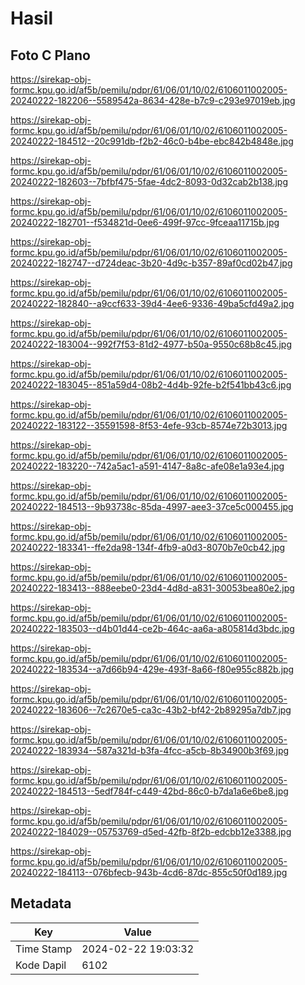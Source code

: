 # Hasil

## Foto C Plano

https://sirekap-obj-formc.kpu.go.id/af5b/pemilu/pdpr/61/06/01/10/02/6106011002005-20240222-182206--5589542a-8634-428e-b7c9-c293e97019eb.jpg

https://sirekap-obj-formc.kpu.go.id/af5b/pemilu/pdpr/61/06/01/10/02/6106011002005-20240222-184512--20c991db-f2b2-46c0-b4be-ebc842b4848e.jpg

https://sirekap-obj-formc.kpu.go.id/af5b/pemilu/pdpr/61/06/01/10/02/6106011002005-20240222-182603--7bfbf475-5fae-4dc2-8093-0d32cab2b138.jpg

https://sirekap-obj-formc.kpu.go.id/af5b/pemilu/pdpr/61/06/01/10/02/6106011002005-20240222-182701--f534821d-0ee6-499f-97cc-9fceaa11715b.jpg

https://sirekap-obj-formc.kpu.go.id/af5b/pemilu/pdpr/61/06/01/10/02/6106011002005-20240222-182747--d724deac-3b20-4d9c-b357-89af0cd02b47.jpg

https://sirekap-obj-formc.kpu.go.id/af5b/pemilu/pdpr/61/06/01/10/02/6106011002005-20240222-182840--a9ccf633-39d4-4ee6-9336-49ba5cfd49a2.jpg

https://sirekap-obj-formc.kpu.go.id/af5b/pemilu/pdpr/61/06/01/10/02/6106011002005-20240222-183004--992f7f53-81d2-4977-b50a-9550c68b8c45.jpg

https://sirekap-obj-formc.kpu.go.id/af5b/pemilu/pdpr/61/06/01/10/02/6106011002005-20240222-183045--851a59d4-08b2-4d4b-92fe-b2f541bb43c6.jpg

https://sirekap-obj-formc.kpu.go.id/af5b/pemilu/pdpr/61/06/01/10/02/6106011002005-20240222-183122--35591598-8f53-4efe-93cb-8574e72b3013.jpg

https://sirekap-obj-formc.kpu.go.id/af5b/pemilu/pdpr/61/06/01/10/02/6106011002005-20240222-183220--742a5ac1-a591-4147-8a8c-afe08e1a93e4.jpg

https://sirekap-obj-formc.kpu.go.id/af5b/pemilu/pdpr/61/06/01/10/02/6106011002005-20240222-184513--9b93738c-85da-4997-aee3-37ce5c000455.jpg

https://sirekap-obj-formc.kpu.go.id/af5b/pemilu/pdpr/61/06/01/10/02/6106011002005-20240222-183341--ffe2da98-134f-4fb9-a0d3-8070b7e0cb42.jpg

https://sirekap-obj-formc.kpu.go.id/af5b/pemilu/pdpr/61/06/01/10/02/6106011002005-20240222-183413--888eebe0-23d4-4d8d-a831-30053bea80e2.jpg

https://sirekap-obj-formc.kpu.go.id/af5b/pemilu/pdpr/61/06/01/10/02/6106011002005-20240222-183503--d4b01d44-ce2b-464c-aa6a-a805814d3bdc.jpg

https://sirekap-obj-formc.kpu.go.id/af5b/pemilu/pdpr/61/06/01/10/02/6106011002005-20240222-183534--a7d66b94-429e-493f-8a66-f80e955c882b.jpg

https://sirekap-obj-formc.kpu.go.id/af5b/pemilu/pdpr/61/06/01/10/02/6106011002005-20240222-183606--7c2670e5-ca3c-43b2-bf42-2b89295a7db7.jpg

https://sirekap-obj-formc.kpu.go.id/af5b/pemilu/pdpr/61/06/01/10/02/6106011002005-20240222-183934--587a321d-b3fa-4fcc-a5cb-8b34900b3f69.jpg

https://sirekap-obj-formc.kpu.go.id/af5b/pemilu/pdpr/61/06/01/10/02/6106011002005-20240222-184513--5edf784f-c449-42bd-86c0-b7da1a6e6be8.jpg

https://sirekap-obj-formc.kpu.go.id/af5b/pemilu/pdpr/61/06/01/10/02/6106011002005-20240222-184029--05753769-d5ed-42fb-8f2b-edcbb12e3388.jpg

https://sirekap-obj-formc.kpu.go.id/af5b/pemilu/pdpr/61/06/01/10/02/6106011002005-20240222-184113--076bfecb-943b-4cd6-87dc-855c50f0d189.jpg


## Metadata

| Key        | Value               |
| ---------- | ------------------- |
| Time Stamp | 2024-02-22 19:03:32 |
| Kode Dapil | 6102                |



